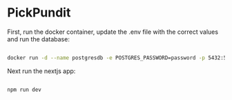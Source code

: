 # PickPundit

First, run the docker container, update the .env file with the correct values and run the database:

```bash

docker run -d --name postgresdb -e POSTGRES_PASSWORD=password -p 5432:5432 postgres 

```

Next run the nextjs app:

```bash

npm run dev

```
